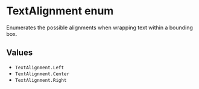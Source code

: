 # TextAlignment enum

Enumerates the possible alignments when wrapping text within a bounding box.

## Values

- `TextAlignment.Left`
- `TextAlignment.Center`
- `TextAlignment.Right`